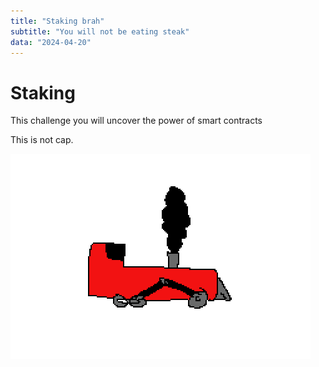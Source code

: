 ```yaml
---
title: "Staking brah"
subtitle: "You will not be eating steak"
data: "2024-04-20"
---
```


# Staking

This challenge you will uncover the power of
smart contracts

This is not cap.

![trains boi](../public/images/train.svg)
